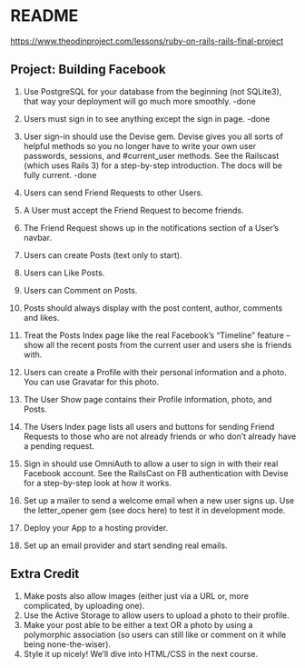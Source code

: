 # README

https://www.theodinproject.com/lessons/ruby-on-rails-rails-final-project

## Project: Building Facebook
1. Use PostgreSQL for your database from the beginning (not SQLite3), 
that way your deployment will go much more smoothly.  -done

2. Users must sign in to see anything except the sign in page.  -done

3. User sign-in should use the Devise gem. Devise gives you all sorts of helpful methods so 
you no longer have to write your own user passwords, sessions, and #current_user methods. 
See the Railscast (which uses Rails 3) for a step-by-step introduction. The docs will be fully current.  -done

4. Users can send Friend Requests to other Users.

5. A User must accept the Friend Request to become friends.

6. The Friend Request shows up in the notifications section of a User’s navbar.
7. Users can create Posts (text only to start).
8. Users can Like Posts.
9. Users can Comment on Posts.
10. Posts should always display with the post content, author, comments and likes.
11. Treat the Posts Index page like the real Facebook’s “Timeline” feature – 
show all the recent posts from the current user and users she is friends with.
12. Users can create a Profile with their personal information and a photo. 
You can use Gravatar for this photo.
13. The User Show page contains their Profile information, photo, and Posts.
14. The Users Index page lists all users and buttons for sending Friend 
Requests to those who are not already friends or who don’t already have a 
pending request.
15. Sign in should use OmniAuth to allow a user to sign in with their real 
Facebook account. See the RailsCast on FB authentication with Devise for a 
step-by-step look at how it works.
16. Set up a mailer to send a welcome email when a new user signs up. Use the 
letter_opener gem (see docs here) to test it in development mode.
17. Deploy your App to a hosting provider.
18. Set up an email provider and start sending real emails.

## Extra Credit
1. Make posts also allow images (either just via a URL or, more complicated, 
by uploading one).
2. Use the Active Storage to allow users to upload a photo to their profile.
3. Make your post able to be either a text OR a photo by using a polymorphic 
association (so users can still like or comment on it while being none-the-wiser).
4. Style it up nicely! We’ll dive into HTML/CSS in the next course.
